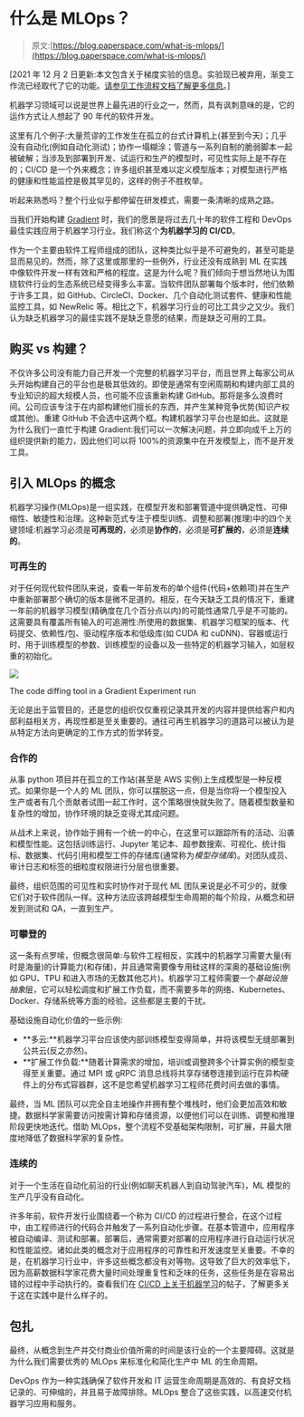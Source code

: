 # 什么是 MLOps？

> 原文:[https://blog.paperspace.com/what-is-mlops/](https://blog.paperspace.com/what-is-mlops/)

[2021 年 12 月 2 日更新:本文包含关于梯度实验的信息。实验现已被弃用，渐变工作流已经取代了它的功能。[请参见工作流程文档了解更多信息](https://docs.paperspace.com/gradient/explore-train-deploy/workflows)。]

机器学习领域可以说是世界上最先进的行业之一，然而，具有讽刺意味的是，它的运作方式让人想起了 90 年代的软件开发。

这里有几个例子:大量荒谬的工作发生在孤立的台式计算机上(甚至到今天)；几乎没有自动化(例如自动化测试)；协作一塌糊涂；管道与一系列自制的脆弱脚本一起被破解；当涉及到部署到开发、试运行和生产的模型时，可见性实际上是不存在的；CI/CD 是一个外来概念；许多组织甚至难以定义模型版本；对模型进行严格的健康和性能监控是极其罕见的，这样的例子不胜枚举。

听起来熟悉吗？整个行业似乎都停留在研发模式，需要一条清晰的成熟之路。

当我们开始构建 [Gradient](https://gradient.paperspace.com) 时，我们的愿景是将过去几十年的软件工程和 DevOps 最佳实践应用于机器学习行业。我们称这个**为机器学习的 CI/CD**。

作为一个主要由软件工程师组成的团队，这种类比似乎是不可避免的，甚至可能是显而易见的。然而，除了这里或那里的一些例外，行业还没有成熟到 ML 在实践中像软件开发一样有效和严格的程度。这是为什么呢？我们倾向于想当然地认为围绕软件行业的生态系统已经变得多么丰富。当软件团队部署每个版本时，他们依赖于许多工具，如 GitHub、CircleCI、Docker、几个自动化测试套件、健康和性能监控工具，如 NewRelic 等。相比之下，机器学习行业的可比工具少之又少。我们认为缺乏机器学习的最佳实践不是缺乏意愿的结果，而是缺乏可用的工具。

## 购买 vs 构建？

不仅许多公司没有能力自己开发一个完整的机器学习平台，而且世界上每家公司从头开始构建自己的平台也是极其低效的。即使是通常有空闲周期和构建内部工具的专业知识的超大规模人员，也可能不应该重新构建 GitHub。那将是多么浪费时间。公司应该专注于在内部构建他们擅长的东西，并产生某种竞争优势(知识产权或其他)。重建 GitHub 不会选中这两个框。构建机器学习平台也是如此。这就是为什么我们一直忙于构建 Gradient:我们可以一次解决问题，并立即向成千上万的组织提供新的能力，因此他们可以将 100%的资源集中在开发模型上，而不是开发工具。

## 引入 MLOps 的概念

机器学习操作(MLOps)是一组实践，在模型开发和部署管道中提供确定性、可伸缩性、敏捷性和治理。这种新范式专注于模型训练、调整和部署(推理)中的四个关键领域:机器学习必须是**可再现的**，必须是**协作的**，必须是**可扩展的**，必须是**连续的**。

### 可再生的

对于任何现代软件团队来说，查看一年前发布的单个组件(代码+依赖项)并在生产中重新部署那个确切的版本是微不足道的。相反，在今天缺乏工具的情况下，重建一年前的机器学习模型(精确度在几个百分点以内)的可能性通常几乎是不可能的。这需要具有覆盖所有输入的可追溯性:所使用的数据集、机器学习框架的版本、代码提交、依赖性/包、驱动程序版本和低级库(如 CUDA 和 cuDNN)、容器或运行时、用于训练模型的参数、训练模型的设备以及一些特定的机器学习输入，如层权重的初始化。

![](../Images/1fec41c4ce2d8ffda7eb605fb9dc79da.png)

The code diffing tool in a Gradient Experiment run

无论是出于监管目的，还是您的组织仅仅重视记录其开发的内容并提供给客户和内部利益相关方，再现性都是至关重要的。通往可再生机器学习的道路可以被认为是从特定方法向更确定的工作方式的哲学转变。

### 合作的

从事 python 项目并在孤立的工作站(甚至是 AWS 实例)上生成模型是一种反模式。如果你是一个人的 ML 团队，你可以摆脱这一点，但是当你将一个模型投入生产或者有几个贡献者试图一起工作时，这个策略很快就失败了。随着模型数量和复杂性的增加，协作环境的缺乏变得尤其成问题。

从战术上来说，协作始于拥有一个统一的中心，在这里可以跟踪所有的活动、沿袭和模型性能。这包括训练运行、Jupyter 笔记本、超参数搜索、可视化、统计指标、数据集、代码引用和模型工件的存储库(通常称为*模型存储库*)。对团队成员、审计日志和标签的细粒度权限进行分层也很重要。

最终，组织范围的可见性和实时协作对于现代 ML 团队来说是必不可少的，就像它们对于软件团队一样。这种方法应该跨越模型生命周期的每个阶段，从概念和研发到测试和 QA，一直到生产。

### 可攀登的

这一条有点罗嗦，但概念很简单:与软件工程相反，实践中的机器学习需要大量(有时是海量)的计算能力(和存储)，并且通常需要像专用硅这样的深奥的基础设施(例如 GPU、TPU 和进入市场的无数其他芯片)。机器学习工程师需要一个*基础设施抽象*层，它可以轻松调度和扩展工作负载，而不需要多年的网络、Kubernetes、Docker、存储系统等方面的经验。这些都是主要的干扰。

基础设施自动化价值的一些示例:

*   **多云:**机器学习平台应该使内部训练模型变得简单，并将该模型无缝部署到公共云(反之亦然)。
*   **扩展工作负载:**随着计算需求的增加，培训或调整跨多个计算实例的模型变得至关重要。通过 MPI 或 gRPC 消息总线将共享存储卷连接到运行在异构硬件上的分布式容器群，这不是您希望机器学习工程师花费时间去做的事情。

最终，当 ML 团队可以完全自主地操作并拥有整个堆栈时，他们会更加高效和敏捷。数据科学家需要访问按需计算和存储资源，以便他们可以在训练、调整和推理阶段更快地迭代。借助 MLOps，整个流程不受基础架构限制，可扩展，并最大限度地降低了数据科学家的复杂性。

### 连续的

对于一个生活在自动化前沿的行业(例如聊天机器人到自动驾驶汽车)，ML 模型的生产几乎没有自动化。

许多年前，软件开发行业围绕着一个称为 CI/CD 的过程进行整合，在这个过程中，由工程师进行的代码合并触发了一系列自动化步骤。在基本管道中，应用程序被自动编译、测试和部署。部署后，通常需要对部署的应用程序进行自动运行状况和性能监控。诸如此类的概念对于应用程序的可靠性和开发速度至关重要。不幸的是，在机器学习行业中，许多这些概念都没有对等物。这导致了巨大的效率低下，因为高薪数据科学家花费大量时间处理重复性和乏味的任务，这些任务是在容易出错的过程中手动执行的。查看我们在 [CI/CD 上关于机器学习](https://blog.paperspace.com/ci-cd-for-machine-learning-ai/)的帖子，了解更多关于这在实践中是什么样子的。

## 包扎

最终，从概念到生产并交付商业价值所需的时间是该行业的一个主要障碍。这就是为什么我们需要优秀的 MLOps 来标准化和简化生产中 ML 的生命周期。

DevOps 作为一种实践确保了软件开发和 IT 运营生命周期是高效的、有良好文档记录的、可伸缩的，并且易于故障排除。MLOps 整合了这些实践，以高速交付机器学习应用和服务。